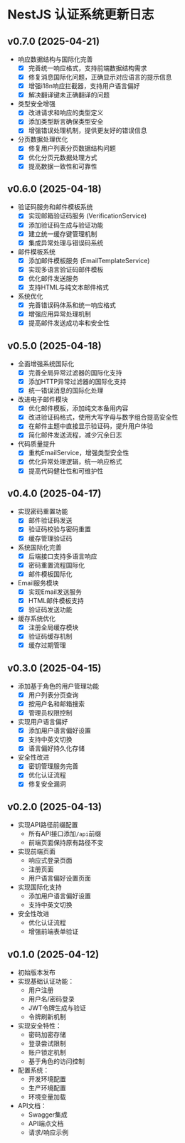 # NestJS 认证系统更新日志

## v0.7.0 (2025-04-21)
- 响应数据结构与国际化完善
  - [x] 完善统一响应格式，支持前端数据结构需求
  - [x] 修复消息国际化问题，正确显示对应语言的提示信息
  - [x] 增强i18n响应拦截器，支持用户语言偏好
  - [x] 解决翻译键未正确翻译的问题
- 类型安全增强
  - [x] 改进请求和响应的类型定义
  - [x] 添加类型断言确保类型安全
  - [x] 增强错误处理机制，提供更友好的错误信息
- 分页数据处理优化
  - [x] 修复用户列表分页数据结构问题
  - [x] 优化分页元数据处理方式
  - [x] 提高数据一致性和可靠性

## v0.6.0 (2025-04-18)
- 验证码服务和邮件模板系统
  - [x] 实现邮箱验证码服务 (VerificationService)
  - [x] 添加验证码生成与验证功能
  - [x] 建立统一缓存键管理机制
  - [x] 集成异常处理与错误码系统
- 邮件模板系统
  - [x] 添加邮件模板服务 (EmailTemplateService)
  - [x] 实现多语言验证码邮件模板
  - [x] 优化邮件发送服务
  - [x] 支持HTML与纯文本邮件格式
- 系统优化
  - [x] 完善错误码体系和统一响应格式
  - [x] 增强应用异常处理机制
  - [x] 提高邮件发送成功率和安全性

## v0.5.0 (2025-04-18)
- 全面增强系统国际化
  - [x] 完善全局异常过滤器的国际化支持
  - [x] 添加HTTP异常过滤器的国际化支持
  - [x] 统一错误消息的国际化处理
- 改进电子邮件模块
  - [x] 优化邮件模板，添加纯文本备用内容
  - [x] 改进验证码格式，使用大写字母与数字组合提高安全性
  - [x] 在邮件主题中直接显示验证码，提升用户体验
  - [x] 简化邮件发送流程，减少冗余日志
- 代码质量提升
  - [x] 重构EmailService，增强类型安全性
  - [x] 优化异常处理逻辑，统一响应格式
  - [x] 提高代码健壮性和可维护性

## v0.4.0 (2025-04-17)
- 实现密码重置功能
  - [x] 邮件验证码发送
  - [x] 验证码校验与密码重置
  - [x] 缓存管理验证码
- 系统国际化完善
  - [x] 后端接口支持多语言响应
  - [x] 密码重置流程国际化
  - [x] 邮件模板国际化
- Email服务模块
  - [x] 实现Email发送服务
  - [x] HTML邮件模板支持
  - [x] 验证码发送功能
- 缓存系统优化
  - [x] 注册全局缓存模块
  - [x] 验证码缓存机制
  - [x] 缓存过期管理

## v0.3.0 (2025-04-15)
- 添加基于角色的用户管理功能
  - [x] 用户列表分页查询
  - [x] 按用户名和邮箱搜索
  - [x] 管理员权限控制
- 实现用户语言偏好
  - [x] 添加用户语言偏好设置
  - [x] 支持中英文切换
  - [x] 语言偏好持久化存储
- 安全性改进
  - [x] 密钥管理服务完善
  - [x] 优化认证流程
  - [x] 修复安全漏洞

## v0.2.0 (2025-04-13)
- 实现API路径前缀配置
  - 所有API接口添加`/api`前缀
  - 前端页面保持原有路径不变
- 实现前端页面
  - 响应式登录页面
  - 注册页面
  - 用户语言偏好设置页面
- 实现国际化支持
  - 添加用户语言偏好设置
  - 支持中英文切换
- 安全性改进
  - 优化认证流程
  - 增强前端表单验证

## v0.1.0 (2025-04-12)
- 初始版本发布
- 实现基础认证功能：
  - 用户注册
  - 用户名/密码登录
  - JWT令牌生成与验证
  - 令牌刷新机制
- 实现安全特性：
  - 密码加密存储
  - 登录尝试限制
  - 账户锁定机制
  - 基于角色的访问控制
- 配置系统：
  - 开发环境配置
  - 生产环境配置
  - 环境变量加载
- API文档：
  - Swagger集成
  - API端点文档
  - 请求/响应示例 